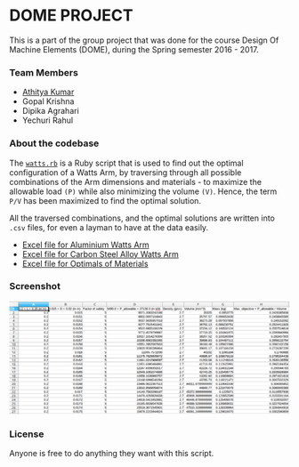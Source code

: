 # DOME PROJECT

This is a part of the group project that was done for the course Design Of Machine Elements (DOME), during the Spring semester 2016 - 2017. 

### Team Members

- [Athitya Kumar](https://github.com/athityakumar)
- Gopal Krishna
- Dipika Agrahari
- Yechuri Rahul

### About the codebase

The [`watts.rb`](https://github.com/athityakumar/dome-project/blob/master/watts.rb) is a Ruby script that is used to find out the optimal configuration of a Watts Arm, by traversing through all possible combinations of the Arm dimensions and materials - to maximize the allowable load `(P)` while also minimizing the volume `(V)`. Hence, the term `P/V` has been maximized to find the optimal solution.

All the traversed combinations, and the optimal solutions are written into `.csv` files, for even a layman to have at the data easily.

- [Excel file for Aluminium Watts Arm](https://github.com/athityakumar/dome-project/blob/master/Aluminium.csv)
- [Excel file for Carbon Steel Alloy Watts Arm](https://github.com/athityakumar/dome-project/blob/master/Carbon_Steel_Alloy.csv)
- [Excel file for Optimals of Materials](https://github.com/athityakumar/dome-project/blob/master/Optimals.csv)

### Screenshot

![alt tag](Aluminium.png)

### License

Anyone is free to do anything they want with this script.